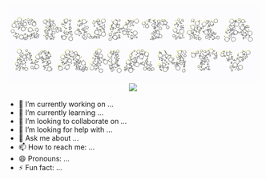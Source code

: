 <p align="center">
    <img src="https://raw.githubusercontent.com/Shuktika15/Shuktika15/master/assets/name.gif#gh-light-mode-only" />
    <img src="https://raw.githubusercontent.com/Shuktika15/Shuktika15/master/assets/namedark.gi#gh-dark-mode-only" />
  </a>
</p>

- 🔭 I’m currently working on ...
- 🌱 I’m currently learning ...
- 👯 I’m looking to collaborate on ...
- 🤔 I’m looking for help with ...
- 💬 Ask me about ...
- 📫 How to reach me: ...
- 😄 Pronouns: ...
- ⚡ Fun fact: ...


